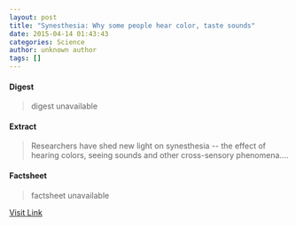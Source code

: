 ```yaml
---
layout: post
title: "Synesthesia: Why some people hear color, taste sounds"
date: 2015-04-14 01:43:43
categories: Science
author: unknown author
tags: []
---
```



#### Digest
>digest unavailable

#### Extract
>Researchers have shed new light on synesthesia -- the effect of hearing colors, seeing sounds and other cross-sensory phenomena....

#### Factsheet
>factsheet unavailable

[Visit Link](http://feeds.sciencedaily.com/~r/sciencedaily/~3/VJIpcaSM2b8/150413214343.htm)


